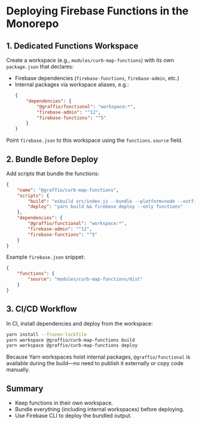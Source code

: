 # Deploying Firebase Functions in the Monorepo

## 1. Dedicated Functions Workspace
Create a workspace (e.g., `modules/curb-map-functions`) with its own `package.json` that declares:

- Firebase dependencies (`firebase-functions`, `firebase-admin`, etc.)
- Internal packages via workspace aliases, e.g.:
  ```json
  {
      "dependencies": {
          "@graffio/functional": "workspace:*",
          "firebase-admin": "^12",
          "firebase-functions": "^5"
      }
  }
  ```

Point `firebase.json` to this workspace using the `functions.source` field.

## 2. Bundle Before Deploy
Add scripts that bundle the functions:

```json
{
    "name": "@graffio/curb-map-functions",
    "scripts": {
        "build": "esbuild src/index.js --bundle --platform=node --outfile=dist/index.js",
        "deploy": "yarn build && firebase deploy --only functions"
    },
    "dependencies": {
        "@graffio/functional": "workspace:*",
        "firebase-admin": "^12",
        "firebase-functions": "^5"
    }
}
```

Example `firebase.json` snippet:

```json
{
    "functions": {
        "source": "modules/curb-map-functions/dist"
    }
}
```

## 3. CI/CD Workflow
In CI, install dependencies and deploy from the workspace:

```bash
yarn install --frozen-lockfile
yarn workspace @graffio/curb-map-functions build
yarn workspace @graffio/curb-map-functions deploy
```

Because Yarn workspaces hoist internal packages, `@graffio/functional` is available during the build—no need to publish it externally or copy code manually.

## Summary
- Keep functions in their own workspace.
- Bundle everything (including internal workspaces) before deploying.
- Use Firebase CLI to deploy the bundled output.
